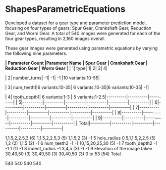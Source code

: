 # ShapesParametricEquations
Developed a dataset for a gear type and parameter prediction model, focusing on four types of gears: Spur Gear, Crankshaft Gear, Reduction Gear, and Worm Gear. A total of 540 images were generated for each of the four gear types, resulting in 2,160 images overall.

These gear images were generated using parametric equations by varying the following nine parameters.

**| Parameter Count |Parameter Name |      Spur Gear | Crankshaft Gear | Reduction Gear |       Worm Gear |**
|                  1|           type|               1|                2|               3|                4|

|                  2|   number_turns|              -1|               -1|             -1 |10 variants:10-55|

|                  3|     num_teeth1|6 variants:10-35| 6 variants:10-35|6 variants:10-35|               -1|

|                  4|   tooth_depth1| 6 variants:1-3 | 5 variants:1-2.5|----------|----------|----------|
|                  5|----------|----------|----------|----------|----------|----------|
|                  6|----------|----------|----------|----------|----------|----------|
|                  7|----------|----------|----------|----------|----------|----------|
|                  8|----------|----------|----------|----------|----------|----------|
|                  9|----------|----------|----------|----------|----------|----------|
|              Total|----------|----------|----------|----------|----------|----------|




1,1.5,2,2.5,3 
(6)
1,1.5,2,2.5,3 
(5)
1,1.5,2 
(3)
-1
5
hole_radius
0.5,1,1.5,2,2.5
(5)
1,2
(2)
1,1.5
(2)
-1
6
num_teeth2
-1
-1
10,15,20,25,30
(5)
-1
7
tooth_depth2
-1
-1
1
(1)
-1
8
indent_radius
-1
3,4,5
(3)
-1
-1
9
Elevation of the image taken
30,40,50
(3)
30,40,50
(3)
30,40,50
(3)
0 to 53
(54)
Total


540
540
540
540

